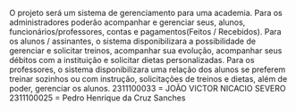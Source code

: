 O projeto será um sistema de gerenciamento para uma academia. Para os administradores poderão acompanhar e gerenciar seus, alunos, funcionários/professores, contas e pagamentos(Feitos / Recebidos). Para os alunos / assinantes, o sistema disponibilizara a possibilidade de gerenciar e solicitar treinos, acompanhar sua evolução, acompanhar seus débitos com a instituição e solicitar dietas personalizadas. Para os professores, o sistema disponibilizara uma relação dos alunos se preferem treinar sozinhos ou com instrução, solicitações de treinos e dietas, além de poder, gerenciar os alunos. 2311100033 = JOÃO VICTOR NICACIO SEVERO 2311100025 = Pedro Henrique da Cruz Sanches